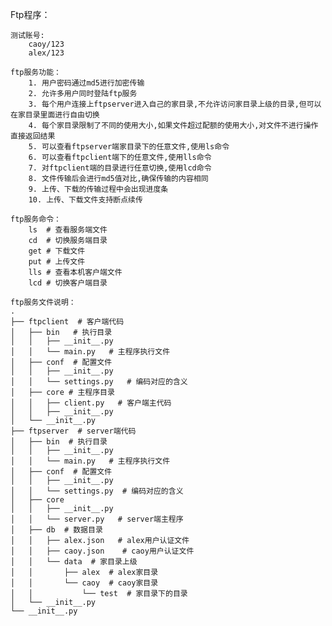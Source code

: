 Ftp程序：

	测试账号: 
		caoy/123
		alex/123

	ftp服务功能：
		1. 用户密码通过md5进行加密传输
		2. 允许多用户同时登陆ftp服务
		3. 每个用户连接上ftpserver进入自己的家目录,不允许访问家目录上级的目录,但可以在家目录里面进行自由切换
		4. 每个家目录限制了不同的使用大小,如果文件超过配额的使用大小,对文件不进行操作直接返回结果
		5. 可以查看ftpserver端家目录下的任意文件,使用ls命令
		6. 可以查看ftpclient端下的任意文件,使用lls命令
		7. 对ftpclient端的目录进行任意切换,使用lcd命令
		8. 文件传输后会进行md5值对比,确保传输的内容相同
		9. 上传、下载的传输过程中会出现进度条
		10. 上传、下载文件支持断点续传

	ftp服务命令：
		ls	# 查看服务端文件
		cd	# 切换服务端目录 
		get	# 下载文件
		put	# 上传文件
		lls	# 查看本机客户端文件
		lcd	# 切换客户端目录

	ftp服务文件说明：
	.
	├── ftpclient  # 客户端代码
	│   ├── bin   # 执行目录
	│   │   ├── __init__.py
	│   │   └── main.py   # 主程序执行文件
	│   ├── conf  # 配置文件
	│   │   ├── __init__.py
	│   │   └── settings.py   # 编码对应的含义
	│   ├── core # 主程序目录
	│   │   ├── client.py   # 客户端主代码
	│   │   ├── __init__.py
	│   └── __init__.py
	├── ftpserver  # server端代码
	│   ├── bin  # 执行目录
	│   │   ├── __init__.py  
	│   │   └── main.py   # 主程序执行文件
	│   ├── conf  # 配置文件
	│   │   ├── __init__.py
	│   │   └── settings.py  # 编码对应的含义
	│   ├── core
	│   │   ├── __init__.py
	│   │   └── server.py   # server端主程序
	│   ├── db  # 数据目录
	│   │   ├── alex.json   # alex用户认证文件
	│   │   ├── caoy.json    # caoy用户认证文件
	│   │   └── data  # 家目录上级
	│   │       ├── alex  # alex家目录
	│   │       └── caoy  # caoy家目录
	│   │           └── test  # 家目录下的目录
	│   └── __init__.py
	└── __init__.py
